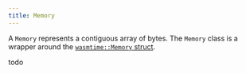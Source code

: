 ```yaml
---
title: Memory
---
```


A `Memory` represents a contiguous array of bytes. The `Memory` class is a wrapper around the [`wasmtime::Memory` struct](https://docs.rs/wasmtime/latest/wasmtime/struct.Memory.html).

todo
